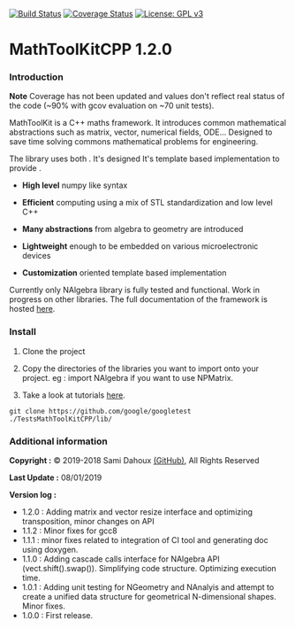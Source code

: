 [![Build Status](https://travis-ci.org/samiBendou/MathToolKitCPP.svg?branch=master)](https://travis-ci.org/samiBendou/MathToolKitCPP/builds)
[![Coverage Status](https://coveralls.io/repos/github/samiBendou/MathToolKitCPP/badge.svg?branch=master)](https://coveralls.io/github/samiBendou/MathToolKitCPP?branch=master)
[![License: GPL v3](https://img.shields.io/badge/License-GPLv3-blue.svg)](https://www.gnu.org/licenses/gpl-3.0)


# MathToolKitCPP 1.2.0

### Introduction

**Note** Coverage has not been updated and values don't reflect real status of the code (~90% with gcov evaluation on ~70 unit tests). 

MathToolKit is a C++ maths framework. It introduces common mathematical abstractions such as matrix, vector, numerical fields, ODE...
Designed to save time solving commons mathematical problems for engineering.

The library uses both .
It's designed 
It's template based implementation to provide .

- **High level** numpy like syntax

- **Efficient** computing using a mix of STL standardization and low level C++

- **Many abstractions** from algebra to geometry are introduced

- **Lightweight** enough to be embedded on various microelectronic devices

- **Customization** oriented template based implementation


Currently only NAlgebra library is fully tested and functional. Work in progress on other libraries.
The full documentation of the framework is hosted [here](https://samibendou.github.io/MathToolKitCPP/).

### Install
 
1. Clone the project

2. Copy the directories of the libraries you want to import onto your project. 
eg : import NAlgebra if you want to use NPMatrix.

3. Take a look at tutorials [here](https://samibendou.github.io/MathToolKitCPP/group___n_algebra.html#details).

```commandline
git clone https://github.com/google/googletest ./TestsMathToolKitCPP/lib/ 
```

### Additional information

**Copyright :** &copy; 2019-2018 Sami Dahoux [(GitHub)](https://github.com/samiBendou/), All Rights Reserved

**Last Update :** 08/01/2019

**Version log :**

- 1.2.0 :   Adding matrix and vector resize interface and optimizing transposition, minor changes on API
- 1.1.2 :   Minor fixes for gcc8
- 1.1.1 :   minor fixes related to integration of CI tool and generating doc using doxygen.
- 1.1.0 :   Adding cascade calls interface for NAlgebra API (vect.shift().swap()). Simplifying code structure.
            Optimizing execution time.
- 1.0.1 :   Adding unit testing for NGeometry and NAnalyis and attempt to create a unified data structure
            for geometrical N-dimensional shapes. Minor fixes.
- 1.0.0 :   First release.

